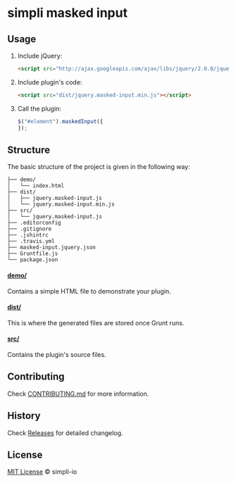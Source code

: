 # simpli masked input

## Usage

1. Include jQuery:

	```html
	<script src="http://ajax.googleapis.com/ajax/libs/jquery/2.0.0/jquery.min.js"></script>
	```

2. Include plugin's code:

	```html
	<script src="dist/jquery.masked-input.min.js"></script>
	```

3. Call the plugin:

	```javascript
	$("#element").maskedInput({
	});
	```

## Structure

The basic structure of the project is given in the following way:

```
├── demo/
│   └── index.html
├── dist/
│   ├── jquery.masked-input.js
│   └── jquery.masked-input.min.js
├── src/
│   └── jquery.masked-input.js
├── .editorconfig
├── .gitignore
├── .jshintrc
├── .travis.yml
├── masked-input.jquery.json
├── Gruntfile.js
└── package.json
```

#### [demo/](https://github.com/simpli-io/masked-input/tree/master/demo)

Contains a simple HTML file to demonstrate your plugin.

#### [dist/](https://github.com/simpli-io/masked-input/tree/master/dist)

This is where the generated files are stored once Grunt runs.

#### [src/](https://github.com/simpli-io/masked-input/tree/master/src)

Contains the plugin's source files.

## Contributing

Check [CONTRIBUTING.md](https://github.com/simpli-io/masked-input/blob/master/CONTRIBUTING.md) for more information.

## History

Check [Releases](https://github.com/simpli-io/simpli-io/releases) for detailed changelog.

## License

[MIT License](https://github.com/simpli-io/masked-input/blob/master/LICENSE) © simpli-io
